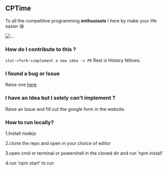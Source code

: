 ## CPTime

To all the competitive programming <strong>enthusiasts</strong> I here by make your life easier :smile:



![...](https://github.com/Shyamvegi/cptime/blob/main/Capture.PNG)



### How do I contribute to this ?

```star->fork->implement a new idea -> PR```
Rest is History fellows.

### I found a bug or Issue 

Raise one <a href="https://github.com/Shyamvegi/cptime/issues">here</a>

### I have an Idea but I solely can't implement ?

Raise an Issue and fill out the google form in the website. 



### How to run locally?

1.Install nodejs

2.clone the repo and open in your choice of editor

3.open cmd or terminal or powershell in the cloned dir and run 'npm install'

4.run 'npm start' to run
